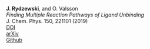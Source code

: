 __J. Rydzewski__, and O. Valsson  
*Finding Multiple Reaction Pathways of Ligand Unbinding*  
J. Chem. Phys. 150, 221101 (2019)  
[DOI](https://doi.org/10.1063/1.5108638)  
[arXiv](https://arxiv.org/abs/1808.08089)  
[Github](https://github.com/maze-code/plumed2-maze)
